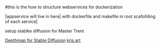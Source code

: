#this is the how to structure webservices for dockerization

|appservice will live in here| with dockerfile and makefile in root scafollding of each service|

setup stablke diffusion for Master Trent


[Depthmap for Stable Diffusion](https://www.youtube.com/watch?v=AjXQEXgHWGA)
[kris.art](https://www.kris.art/)
